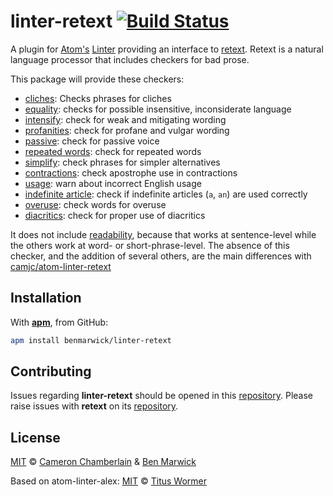 # linter-retext [![Build Status](https://travis-ci.org/benmarwick/atom-linter-retext.svg?branch=master)](https://travis-ci.org/benmarwick/atom-linter-retext)

A plugin for [Atom's][atom] [Linter][linter] providing an interface to [retext][retext]. Retext is a natural language processor that includes checkers for bad prose.

This package will provide these checkers:

- [cliches](https://github.com/dunckr/retext-cliches): Checks phrases for cliches
- [equality](https://github.com/retextjs/retext-equality): checks for possible insensitive, inconsiderate language
- [intensify](https://github.com/retextjs/retext-intensify): check for weak and mitigating wording
- [profanities](https://github.com/retextjs/retext-profanities): check for profane and vulgar wording
- [passive](https://github.com/retextjs/retext-passive): check for passive voice
- [repeated words](https://github.com/retextjs/retext-repeated-words): check for repeated words
- [simplify](https://github.com/retextjs/retext-simplify): check phrases for simpler alternatives
- [contractions](https://github.com/retextjs/retext-contractions): check apostrophe use in contractions
- [usage](https://github.com/kostasx/retext-usage): warn about incorrect English usage
- [indefinite article](https://github.com/retextjs/retext-indefinite-article): check if indefinite articles (`a`, `an`) are used correctly
- [overuse](https://github.com/dunckr/retext-overuse): check words for overuse
- [diacritics](https://github.com/retextjs/retext-diacritics): check for proper use of diacritics

It does not include [readability](https://github.com/retextjs/retext-readability), because that works at sentence-level while the others work at word- or short-phrase-level. The absence of this checker, and the addition of several others, are the main differences with [camjc/atom-linter-retext](https://github.com/camjc/atom-linter-retext)

## Installation

With [**apm**][apm], from GitHub:

```sh
apm install benmarwick/linter-retext
```

## Contributing

Issues regarding **linter-retext** should be opened in this
[repository][linter-issues].
Please raise issues with **retext** on its [repository][retext-issues].

## License

[MIT][license] © [Cameron Chamberlain][author1] & [Ben Marwick][author2]

Based on atom-linter-alex:
[MIT][license] © [Titus Wormer][author3]

<!-- Definitions. -->

[atom]: https://atom.io

[linter]: https://github.com/AtomLinter/Linter

[retext]: https://github.com/wooorm/retext

[apm]: https://github.com/atom/apm

[license]: LICENSE

[author1]: http://camjc.com
[author2]: https://github.com/benmarwick
[author3]: https://wooorm.com/

[linter-issues]: https://github.com/benmarwick/linter-retext/issues

[retext-issues]: https://github.com/wooorm/retext/issues
